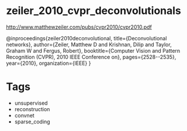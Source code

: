 # zeiler_2010_cvpr_deconvolutionals

http://www.matthewzeiler.com/pubs/cvpr2010/cvpr2010.pdf

@inproceedings{zeiler2010deconvolutional,
  title={Deconvolutional networks},
  author={Zeiler, Matthew D and Krishnan, Dilip and Taylor, Graham W and Fergus, Robert},
  booktitle={Computer Vision and Pattern Recognition (CVPR), 2010 IEEE Conference on},
  pages={2528--2535},
  year={2010},
  organization={IEEE}
}

# Tags  
+ unsupervised
+ reconstruction
+ convnet  
+ sparse_coding
